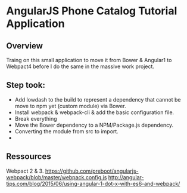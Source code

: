 # AngularJS Phone Catalog Tutorial Application

## Overview
Traing on this small application to move it from Bower & Angular1 to Webpact4 before I do the same in the massive work project.

## Step took:
- Add lowdash to the build to represent a dependency that cannot be move to npm yet (custom module) via Bower.
- Install webpack & webpack-cli & add the basic configuration file.
- Break everything
- Move the Bower dependency to a NPM/Package.js dependency.
- Converting the module from src to import.
-

## Ressources
Webpact 2 & 3.
https://github.com/preboot/angularjs-webpack/blob/master/webpack.config.js
http://angular-tips.com/blog/2015/06/using-angular-1-dot-x-with-es6-and-webpack/
